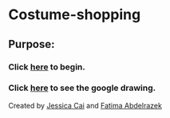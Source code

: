 # Costume-shopping
## Purpose: 
### Click [here](home.md) to begin.
### Click [here](https://docs.google.com/drawings/d/1OAfvHvDJfSvIEUEcANOPI_EK8jG20bRAgWgp0C_ezVQ/edit) to see the google drawing.

Created by [Jessica Cai](https://github.com/jessicac3732) and [Fatima Abdelrazek]()
